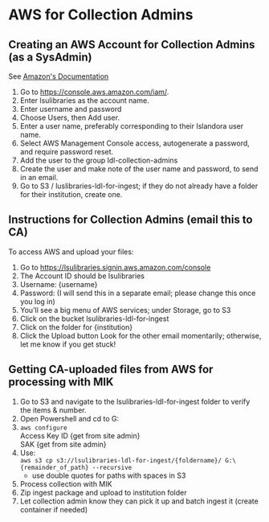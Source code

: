 # AWS for Collection Admins

## Creating an AWS Account for Collection Admins (as a SysAdmin)

See [Amazon's Documentation](https://docs.aws.amazon.com/IAM/latest/UserGuide/id_users_create.html?icmpid=docs_iam_console#id_users_create_console)

1. Go to https://console.aws.amazon.com/iam/.
1. Enter lsulibraries as the account name.
1. Enter username and password
1. Choose Users, then Add user.
1. Enter a user name, preferably corresponding to their Islandora user name.
1. Select AWS Management Console access, autogenerate a password, and require password reset.
1. Add the user to the group ldl-collection-admins  
1. Create the user and make note of the user name and password, to send in an email.  
1. Go to S3 / luslibraries-ldl-for-ingest; if they do not already have a folder for their institution, create one.  

## Instructions for Collection Admins (email this to CA)

To access AWS and upload your files:  

1. Go to https://lsulibraries.signin.aws.amazon.com/console
1. The Account ID should be lsulibraries
1. Username: {username}
1. Password: (I will send this in a separate email; please change this once you log in)
1. You’ll see a big menu of AWS services; under Storage, go to S3
1. Click on the bucket lsulibraries-ldl-for-ingest
1. Click on the folder for {institution}
1. Click the Upload button
Look for the other email momentarily; otherwise, let me know if you get stuck!

## Getting CA-uploaded files from AWS for processing with MIK

1. Go to S3 and navigate to the lsulibraries-ldl-for-ingest folder to verify the items & number.
1. Open Powershell and cd to G:
1. `aws configure`  
    Access Key ID {get from site admin}  
    SAK {get from site admin}  
1. Use:  
`aws s3 cp s3://lsulibraries-ldl-for-ingest/{foldername}/ G:\{remainder_of_path} --recursive`  
    - use double quotes for paths with spaces in S3  
1. Process collection with MIK  
1. Zip ingest package and upload to institution folder
1. Let collection admin know they can pick it up and batch ingest it (create container if needed)

